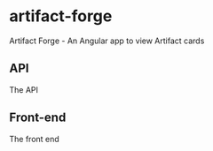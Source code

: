 # artifact-forge
Artifact Forge - An Angular app to view Artifact cards

## API
The API 

## Front-end
The front end
